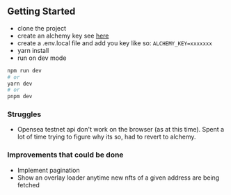 ## Getting Started

- clone the project
- create an alchemy key see [here](https://dashboard.alchemy.com/) 
- create a .env.local file and add you key like so: ```ALCHEMY_KEY=xxxxxxx```
- yarn install 
- run on dev mode 

```bash
npm run dev
# or
yarn dev
# or
pnpm dev
```

### Struggles
- Opensea testnet api don't work on the browser (as at this time). Spent a lot of time trying to figure why its so, had to revert to alchemy. 

### Improvements that could be done
- Implement pagination
- Show an overlay loader anytime new nfts of a given address are being fetched 